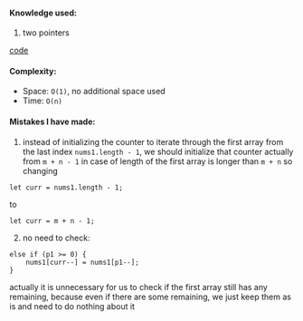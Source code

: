 #### Knowledge used:
1. two pointers

[code](./Solution.js)

#### Complexity:
- Space: `O(1)`, no additional space used
- Time: `O(n)`

#### Mistakes I have made:
1. instead of initializing the counter to iterate through the first array from the
last index `nums1.length - 1`, we should initialize that counter actually from `m + n - 1` in case of length of the first array is longer than `m + n`
so changing
```
let curr = nums1.length - 1;
```
to
```
let curr = m + n - 1;
```
2. no need to check:
```
else if (p1 >= 0) {
    nums1[curr--] = nums1[p1--];
}
```
actually it is unnecessary for us to check if the first array still has any remaining, because even if there are some remaining, we just keep them as is and need to do nothing about it
